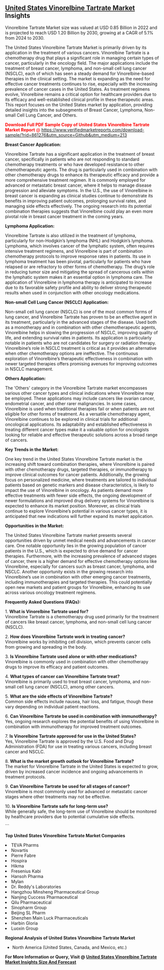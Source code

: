 <h2><a href="https://www.verifiedmarketreports.com/download-sample/?rid=861276&amp;utm_source=Github&amp;utm_medium=213" target="_blank">United States Vinorelbine Tartrate Market</a> Insights</h2><p>Vinorelbine Tartrate Market size was valued at USD 0.85 Billion in 2022 and is projected to reach USD 1.20 Billion by 2030, growing at a CAGR of 5.1% from 2024 to 2030.</p><p><p>The United States Vinorelbine Tartrate Market is primarily driven by its application in the treatment of various cancers. Vinorelbine Tartrate is a chemotherapy drug that plays a significant role in managing certain types of cancer, particularly in the oncology field. The major applications include the treatment of breast cancer, lymphoma, and non-small cell lung cancer (NSCLC), each of which has seen a steady demand for Vinorelbine-based therapies in the clinical setting. The market is expanding as the need for effective cancer treatments continues to rise, especially with the increasing prevalence of cancer cases in the United States. As treatment regimens evolve, Vinorelbine remains a critical option for healthcare providers due to its efficacy and well-established clinical profile in these therapeutic areas. This report focuses on the United States market by application, providing detailed insights into the subsegments of Breast Cancer, Lymphoma, Non-small Cell Lung Cancer, and Others. <p><span class=""><span style="color: #ff0000;"><strong>Download Full PDF Sample Copy of United States Vinorelbine Tartrate Market Report</strong> @ </span><a href="https://www.verifiedmarketreports.com/download-sample/?rid=861276&amp;utm_source=Github&amp;utm_medium=213" target="_blank">https://www.verifiedmarketreports.com/download-sample/?rid=861276&amp;utm_source=Github&amp;utm_medium=213</a></span></p></p><p><strong>Breast Cancer Application:</strong></p><p>Vinorelbine Tartrate has a significant application in the treatment of breast cancer, specifically in patients who are not responding to standard chemotherapy treatments or who have developed resistance to other chemotherapeutic agents. The drug is particularly used in combination with other chemotherapy drugs to enhance its therapeutic efficacy and provide a more comprehensive treatment regimen. It is commonly employed for advanced or metastatic breast cancer, where it helps to manage disease progression and alleviate symptoms. In the U.S., the use of Vinorelbine in breast cancer is expanding as clinical studies continue to demonstrate its benefits in improving patient outcomes, prolonging survival rates, and managing side effects effectively. The ongoing research into its potential combination therapies suggests that Vinorelbine could play an even more pivotal role in breast cancer treatment in the coming years.</p><p><strong>Lymphoma Application:</strong></p><p>Vinorelbine Tartrate is also utilized in the treatment of lymphoma, particularly for non-Hodgkin’s lymphoma (NHL) and Hodgkin’s lymphoma. Lymphoma, which involves cancer of the lymphatic system, often requires intensive treatment regimens, and Vinorelbine is part of combination chemotherapy protocols to improve response rates in patients. Its use in lymphoma treatment has been pivotal, particularly for patients who have relapsed or are refractory to other forms of chemotherapy. The drug’s role in reducing tumor size and mitigating the spread of cancerous cells within the lymphatic system makes it an essential option in lymphoma care. The application of Vinorelbine in lymphoma therapy is anticipated to increase due to its favorable safety profile and ability to deliver strong therapeutic results when used in conjunction with other oncology medications.</p><p><strong>Non-small Cell Lung Cancer (NSCLC) Application:</strong></p><p>Non-small cell lung cancer (NSCLC) is one of the most common forms of lung cancer, and Vinorelbine Tartrate has proven to be an effective agent in its treatment, particularly in the advanced stages of the disease. Used both as a monotherapy and in combination with other chemotherapeutic agents, Vinorelbine helps in slowing the progression of NSCLC, improving quality of life, and extending survival rates in patients. Its application is particularly notable in patients who are not candidates for surgery or radiation therapy. Vinorelbine’s role in NSCLC treatment is critical as it provides an alternative when other chemotherapy options are ineffective. The continuous exploration of Vinorelbine’s therapeutic effectiveness in combination with newer targeted therapies offers promising avenues for improving outcomes in NSCLC management.</p><p><strong>Others Application:</strong></p><p>The 'Others' category in the Vinorelbine Tartrate market encompasses various other cancer types and clinical indications where Vinorelbine may be employed. These applications may include cancers like ovarian cancer, endometrial cancer, and other rarer malignancies. In some cases, Vinorelbine is used when traditional therapies fail or when patients are not eligible for other forms of treatment. As a versatile chemotherapy agent, Vinorelbine continues to be explored in clinical trials for additional oncological applications. Its adaptability and established effectiveness in treating different cancer types make it a valuable option for oncologists looking for reliable and effective therapeutic solutions across a broad range of cancers.</p><p><strong>Key Trends in the Market:</strong></p><p>One key trend in the United States Vinorelbine Tartrate market is the increasing shift toward combination therapies, where Vinorelbine is paired with other chemotherapy drugs, targeted therapies, or immunotherapy to improve clinical outcomes for cancer patients. Additionally, the growing focus on personalized medicine, where treatments are tailored to individual patients based on genetic markers and disease characteristics, is likely to impact the use of Vinorelbine in oncology. As patients demand more effective treatments with fewer side effects, the ongoing development of newer formulations and improved drug delivery systems for Vinorelbine is expected to enhance its market position. Moreover, as clinical trials continue to explore Vinorelbine’s potential in various cancer types, it is anticipated that new indications will further expand its market application.</p><p><strong>Opportunities in the Market:</strong></p><p>The United States Vinorelbine Tartrate market presents several opportunities driven by unmet medical needs and advancements in cancer care. One notable opportunity lies in the growing population of cancer patients in the U.S., which is expected to drive demand for cancer therapies. Furthermore, with the increasing prevalence of advanced stages of cancer, there is a higher demand for effective chemotherapy options like Vinorelbine, especially for cancers such as breast cancer, lymphoma, and NSCLC. Another opportunity exists in the growing research into Vinorelbine’s use in combination with other emerging cancer treatments, including immunotherapies and targeted therapies. This could potentially open new markets and patient groups for Vinorelbine, enhancing its use across various oncology treatment regimens.</p><p><strong>Frequently Asked Questions (FAQs):</strong></p><p>1. <strong>What is Vinorelbine Tartrate used for?</strong> <br>Vinorelbine Tartrate is a chemotherapy drug used primarily for the treatment of cancers like breast cancer, lymphoma, and non-small cell lung cancer (NSCLC).</p><p>2. <strong>How does Vinorelbine Tartrate work in treating cancer?</strong> <br>Vinorelbine works by inhibiting cell division, which prevents cancer cells from growing and spreading in the body.</p><p>3. <strong>Is Vinorelbine Tartrate used alone or with other medications?</strong> <br>Vinorelbine is commonly used in combination with other chemotherapy drugs to improve its efficacy and patient outcomes.</p><p>4. <strong>What types of cancer can Vinorelbine Tartrate treat?</strong> <br>Vinorelbine is primarily used to treat breast cancer, lymphoma, and non-small cell lung cancer (NSCLC), among other cancers.</p><p>5. <strong>What are the side effects of Vinorelbine Tartrate?</strong> <br>Common side effects include nausea, hair loss, and fatigue, though these vary depending on individual patient reactions.</p><p>6. <strong>Can Vinorelbine Tartrate be used in combination with immunotherapy?</strong> <br>Yes, ongoing research explores the potential benefits of using Vinorelbine in combination with immunotherapy for improved treatment outcomes.</p><p>7. <strong>Is Vinorelbine Tartrate approved for use in the United States?</strong> <br>Yes, Vinorelbine Tartrate is approved by the U.S. Food and Drug Administration (FDA) for use in treating various cancers, including breast cancer and NSCLC.</p><p>8. <strong>What is the market growth outlook for Vinorelbine Tartrate?</strong> <br>The market for Vinorelbine Tartrate in the United States is expected to grow, driven by increased cancer incidence and ongoing advancements in treatment protocols.</p><p>9. <strong>Can Vinorelbine Tartrate be used for all stages of cancer?</strong> <br>Vinorelbine is most commonly used for advanced or metastatic cancer stages where other treatments may not be effective.</p><p>10. <strong>Is Vinorelbine Tartrate safe for long-term use?</strong> <br>While generally safe, the long-term use of Vinorelbine should be monitored by healthcare providers due to potential cumulative side effects.</p>```</p><p><strong>Top United States Vinorelbine Tartrate Market Companies</strong></p><div data-test-id=""><p><li>TEVA Pharms</li><li> Novartis</li><li> Pierre Fabre</li><li> Hospira</li><li> Hikma</li><li> Fresenius Kabi</li><li> Hansoh Pharma</li><li> Mylan</li><li> Dr. Reddy's Laboratories</li><li> Hangzhou Minsheng Pharmaceutical Group</li><li> Nanjing Cuccess Pharmaceutical</li><li> Qilu Pharmaceutical</li><li> Sinopharm Group</li><li> Beijing SL Pharm</li><li> Shenzhen Main Luck Pharmaceuticals</li><li> Harbin Gloria</li><li> Luoxin Group</li></p><div><strong>Regional Analysis of&nbsp;United States Vinorelbine Tartrate Market</strong></div><ul><li dir="ltr"><p dir="ltr">North America&nbsp;(United States, Canada, and Mexico, etc.)</p></li></ul><p><strong>For More Information or Query, Visit @&nbsp;</strong><strong><a href="https://www.verifiedmarketreports.com/product/vinorelbine-tartrate-market/?utm_source=Github&amp;utm_medium=213" target="_blank">United States Vinorelbine Tartrate Market Insights Size And Forecast</a></strong></p></div>
